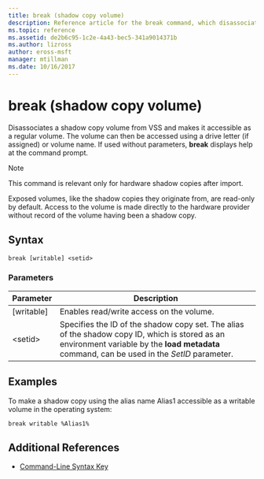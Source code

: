 ```yaml
---
title: break (shadow copy volume)
description: Reference article for the break command, which disassociates a shadow copy volume from VSS and makes it accessible as a regular volume.
ms.topic: reference
ms.assetid: de2b6c95-1c2e-4a43-bec5-341a9014371b
ms.author: lizross
author: eross-msft
manager: mtillman
ms.date: 10/16/2017
---
```


# break (shadow copy volume)

Disassociates a shadow copy volume from VSS and makes it accessible as a regular volume. The volume can then be accessed using a drive letter (if assigned) or volume name. If used without parameters, **break** displays help at the command prompt.

> [!NOTE]
> This command is relevant only for hardware shadow copies after import.
>
> Exposed volumes, like the shadow copies they originate from, are read-only by default. Access to the volume is made directly to the hardware provider without record of the volume having been a shadow copy.

## Syntax

```
break [writable] <setid>
```

### Parameters

| Parameter | Description |
| --------- | ----------- |
| [writable] | Enables read/write access on the volume. |
| \<setid> | Specifies the ID of the shadow copy set. The alias of the shadow copy ID, which is stored as an environment variable by the **load metadata** command, can be used in the *SetID* parameter. |

## Examples

To make a shadow copy using the alias name Alias1 accessible as a writable volume in the operating system:

```
break writable %Alias1%
```

## Additional References

- [Command-Line Syntax Key](command-line-syntax-key.md)
